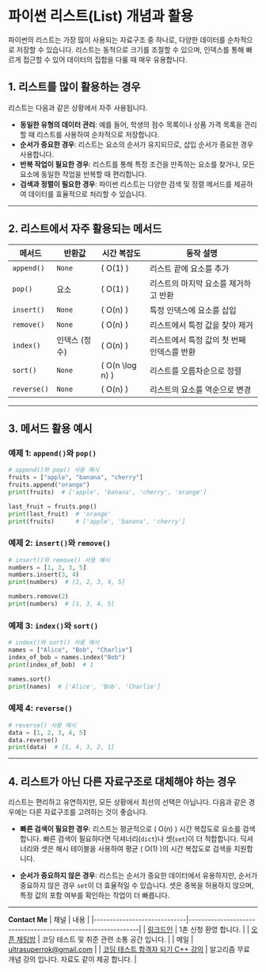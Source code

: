 
# 파이썬 리스트(List) 개념과 활용

파이썬의 리스트는 가장 많이 사용되는 자료구조 중 하나로, 다양한 데이터를 순차적으로 저장할 수 있습니다. 리스트는 동적으로 크기를 조절할 수 있으며, 인덱스를 통해 빠르게 접근할 수 있어 데이터의 집합을 다룰 때 매우 유용합니다.

## 1. 리스트를 많이 활용하는 경우

리스트는 다음과 같은 상황에서 자주 사용됩니다.

- **동일한 유형의 데이터 관리**: 예를 들어, 학생의 점수 목록이나 상품 가격 목록을 관리할 때 리스트를 사용하여 순차적으로 저장합니다.
- **순서가 중요한 경우**: 리스트는 요소의 순서가 유지되므로, 삽입 순서가 중요한 경우 사용합니다.
- **반복 작업이 필요한 경우**: 리스트를 통해 특정 조건을 만족하는 요소를 찾거나, 모든 요소에 동일한 작업을 반복할 때 편리합니다.
- **검색과 정렬이 필요한 경우**: 파이썬 리스트는 다양한 검색 및 정렬 메서드를 제공하여 데이터를 효율적으로 처리할 수 있습니다.

---

## 2. 리스트에서 자주 활용되는 메서드

| 메서드         | 반환값               | 시간 복잡도       | 동작 설명 |
|----------------|----------------------|-------------------|-----------|
| `append()`     | `None`               | \( O(1) \)       | 리스트 끝에 요소를 추가 |
| `pop()`        | 요소                 | \( O(1) \)       | 리스트의 마지막 요소를 제거하고 반환 |
| `insert()`     | `None`               | \( O(n) \)       | 특정 인덱스에 요소를 삽입 |
| `remove()`     | `None`               | \( O(n) \)       | 리스트에서 특정 값을 찾아 제거 |
| `index()`      | 인덱스 (정수)        | \( O(n) \)       | 리스트에서 특정 값의 첫 번째 인덱스를 반환 |
| `sort()`       | `None`               | \( O(n \log n) \)| 리스트를 오름차순으로 정렬 |
| `reverse()`    | `None`               | \( O(n) \)       | 리스트의 요소를 역순으로 변경 |

---

## 3. 메서드 활용 예시

### 예제 1: `append()`와 `pop()`
```python
# append()와 pop() 사용 예시
fruits = ["apple", "banana", "cherry"]
fruits.append("orange")
print(fruits)  # ['apple', 'banana', 'cherry', 'orange']

last_fruit = fruits.pop()
print(last_fruit)  # 'orange'
print(fruits)      # ['apple', 'banana', 'cherry']
```

### 예제 2: `insert()`와 `remove()`
```python
# insert()와 remove() 사용 예시
numbers = [1, 2, 3, 5]
numbers.insert(3, 4)
print(numbers)  # [1, 2, 3, 4, 5]

numbers.remove(2)
print(numbers)  # [1, 3, 4, 5]
```

### 예제 3: `index()`와 `sort()`
```python
# index()와 sort() 사용 예시
names = ["Alice", "Bob", "Charlie"]
index_of_bob = names.index("Bob")
print(index_of_bob)  # 1

names.sort()
print(names)  # ['Alice', 'Bob', 'Charlie']
```

### 예제 4: `reverse()`
```python
# reverse() 사용 예시
data = [1, 2, 3, 4, 5]
data.reverse()
print(data)  # [5, 4, 3, 2, 1]
```

---

## 4. 리스트가 아닌 다른 자료구조로 대체해야 하는 경우

리스트는 편리하고 유연하지만, 모든 상황에서 최선의 선택은 아닙니다. 다음과 같은 경우에는 다른 자료구조를 고려하는 것이 좋습니다.

- **빠른 검색이 필요한 경우**: 리스트는 평균적으로 \( O(n) \) 시간 복잡도로 요소를 검색합니다. 빠른 검색이 필요하다면 딕셔너리(`dict`)나 셋(`set`)이 더 적합합니다. 딕셔너리와 셋은 해시 테이블을 사용하여 평균 \( O(1) \)의 시간 복잡도로 검색을 지원합니다.
  
- **순서가 중요하지 않은 경우**: 리스트는 순서가 중요한 데이터에서 유용하지만, 순서가 중요하지 않은 경우 `set`이 더 효율적일 수 있습니다. 셋은 중복을 허용하지 않으며, 특정 값의 포함 여부를 확인하는 작업이 더 빠릅니다.
---
**Contact Me**
| 채널                        | 내용                                                          |
|-----------------------------|--------------------------------------------------------------|
| [링크드인](https://www.linkedin.com/in/ultrasuperrok/)               |  1촌 신청 환영 합니다. |
| [오픈 채팅방](https://open.kakao.com/o/gX0WnTCf)             |  코딩 테스트 및 취준 관련 소통 공간 입니다. |
| 메일                   | ultrasuperrok@gmail.com  |
| [코딩 테스트 합격자 되기 C++ 강의](https://inf.run/H9yxm) |  알고리즘 무료 개념 강의 입니다. 자료도 같이 제공 합니다. |

